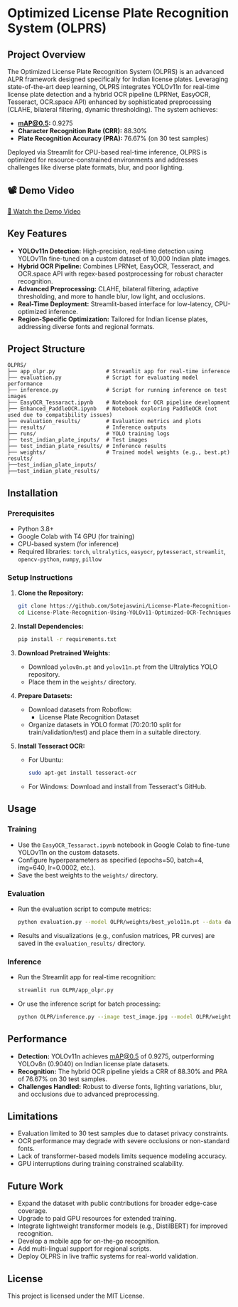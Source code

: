 # Optimized License Plate Recognition System (OLPRS)

## Project Overview

The Optimized License Plate Recognition System (OLPRS) is an advanced ALPR framework designed specifically for Indian license plates. Leveraging state-of-the-art deep learning, OLPRS integrates YOLOv11n for real-time license plate detection and a hybrid OCR pipeline (LPRNet, EasyOCR, Tesseract, OCR.space API) enhanced by sophisticated preprocessing (CLAHE, bilateral filtering, dynamic thresholding). The system achieves:

- **mAP@0.5:** 0.9275  
- **Character Recognition Rate (CRR):** 88.30%  
- **Plate Recognition Accuracy (PRA):** 76.67% (on 30 test samples)

Deployed via Streamlit for CPU-based real-time inference, OLPRS is optimized for resource-constrained environments and addresses challenges like diverse plate formats, blur, and poor lighting.
## 📽️ Demo Video
[🔗 Watch the Demo Video](https://drive.google.com/file/d/1afzoM2z6RxAj9Rul_qwXaZvI0gpCR7Pl/view?usp=sharing)


## Key Features

- **YOLOv11n Detection:** High-precision, real-time detection using YOLOv11n fine-tuned on a custom dataset of 10,000 Indian plate images.
- **Hybrid OCR Pipeline:** Combines LPRNet, EasyOCR, Tesseract, and OCR.space API with regex-based postprocessing for robust character recognition.
- **Advanced Preprocessing:** CLAHE, bilateral filtering, adaptive thresholding, and more to handle blur, low light, and occlusions.
- **Real-Time Deployment:** Streamlit-based interface for low-latency, CPU-optimized inference.
- **Region-Specific Optimization:** Tailored for Indian license plates, addressing diverse fonts and regional formats.

## Project Structure

```
OLPRS/
├── app_olpr.py                # Streamlit app for real-time inference
├── evaluation.py              # Script for evaluating model performance
├── inference.py               # Script for running inference on test images
├── EasyOCR_Tessaract.ipynb    # Notebook for OCR pipeline development
├── Enhanced_PaddleOCR.ipynb   # Notebook exploring PaddleOCR (not used due to compatibility issues)
├── evaluation_results/        # Evaluation metrics and plots
├── results/                   # Inference outputs
├── runs/                      # YOLO training logs
├── test_indian_plate_inputs/  # Test images
├── test_indian_plate_results/ # Inference results
├── weights/                   # Trained model weights (e.g., best.pt)
results/
├──test_indian_plate_inputs/           
├──test_indian_plate_results/

```

## Installation

### Prerequisites

- Python 3.8+
- Google Colab with T4 GPU (for training)
- CPU-based system (for inference)
- Required libraries: `torch`, `ultralytics`, `easyocr`, `pytesseract`, `streamlit`, `opencv-python`, `numpy`, `pillow`

### Setup Instructions

1. **Clone the Repository:**
   ```bash
   git clone https://github.com/Sotejaswini/License-Plate-Recognition-Using-YOLOv11-Optimized-OCR-Techniques.git
   cd License-Plate-Recognition-Using-YOLOv11-Optimized-OCR-Techniques
   ```

2. **Install Dependencies:**
   ```bash
   pip install -r requirements.txt
   ```

3. **Download Pretrained Weights:**
   - Download `yolov8n.pt` and `yolov11n.pt`  from the Ultralytics YOLO repository.
   - Place them in the `weights/` directory.

4. **Prepare Datasets:**
   - Download datasets from Roboflow:
     - License Plate Recognition Dataset
   - Organize datasets in YOLO format (70:20:10 split for train/validation/test) and place them in a suitable directory.

5. **Install Tesseract OCR:**
   - For Ubuntu:
     ```bash
     sudo apt-get install tesseract-ocr
     ```
   - For Windows: Download and install from Tesseract's GitHub.

## Usage

### Training

- Use the `EasyOCR_Tessaract.ipynb` notebook in Google Colab to fine-tune YOLOv11n on the custom datasets.
- Configure hyperparameters as specified (epochs=50, batch=4, img=640, lr=0.0002, etc.).
- Save the best weights to the `weights/` directory.

### Evaluation

- Run the evaluation script to compute metrics:
  ```bash
  python evaluation.py --model OLPR/weights/best_yolo11n.pt --data data/data.yaml --test-img-dir data/test/images --test-label-dir data/test/labels
  
  ```
- Results and visualizations (e.g., confusion matrices, PR curves) are saved in the `evaluation_results/` directory.

 
### Inference

- Run the Streamlit app for real-time recognition:
  ```bash
  streamlit run OLPR/app_olpr.py
  ```
- Or use the inference script for batch processing:
  ```bash
  python OLPR/inference.py --image test_image.jpg --model OLPR/weights/best_yolo11n.pt --output results/
  ```

## Performance

- **Detection:** YOLOv11n achieves mAP@0.5 of 0.9275, outperforming YOLOv8n (0.9040) on Indian license plate datasets.
- **Recognition:** The hybrid OCR pipeline yields a CRR of 88.30% and PRA of 76.67% on 30 test samples.
- **Challenges Handled:** Robust to diverse fonts, lighting variations, blur, and occlusions due to advanced preprocessing.

## Limitations

- Evaluation limited to 30 test samples due to dataset privacy constraints.
- OCR performance may degrade with severe occlusions or non-standard fonts.
- Lack of transformer-based models limits sequence modeling accuracy.
- GPU interruptions during training constrained scalability.

## Future Work

- Expand the dataset with public contributions for broader edge-case coverage.
- Upgrade to paid GPU resources for extended training.
- Integrate lightweight transformer models (e.g., DistilBERT) for improved recognition.
- Develop a mobile app for on-the-go recognition.
- Add multi-lingual support for regional scripts.
- Deploy OLPRS in live traffic systems for real-world validation.

## License

This project is licensed under the MIT License.
